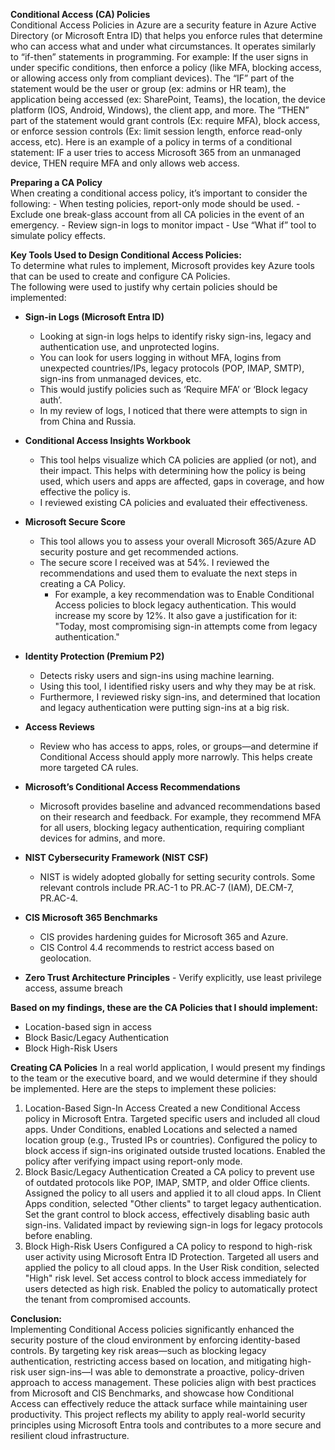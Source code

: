 **Conditional Access (CA) Policies**  
  Conditional Access Policies in Azure are a security feature in Azure Active Directory (or Microsoft Entra ID) that helps you enforce rules that determine who can access what and under what circumstances. 
  It operates similarly to “if-then” statements in programming. For example: If the user signs in under specific conditions, then enforce a policy (like MFA, blocking access, or allowing access only from compliant devices).
  The “IF” part of the statement would be the user or group (ex: admins or HR team), the application being accessed (ex: SharePoint, Teams), the location, the device platform (IOS, Android, Windows), the client app, and more. 
  The “THEN” part of the statement would grant controls (Ex: require MFA), block access, or enforce session controls (Ex: limit session length, enforce read-only access, etc). 
  Here is an example of a policy in terms of a conditional statement: IF a user tries to access Microsoft 365 from an unmanaged device, THEN require MFA and only allows web access. 

**Preparing a CA Policy**  
  When creating a conditional access policy, it’s important to consider the following: 
    - When testing policies, report-only mode should be used. 
    - Exclude one break-glass account from all CA policies in the event of an emergency. 
    - Review sign-in logs to monitor impact 
    - Use “What if” tool to simulate policy effects. 

  **Key Tools Used to Design Conditional Access Policies:**  
 To determine what rules to implement, Microsoft provides key Azure tools that can be used to create and configure CA Policies.  
The following were used to justify why certain policies should be implemented:

- **Sign-in Logs (Microsoft Entra ID)**  
  - Looking at sign-in logs helps to identify risky sign-ins, legacy and authentication use, and unprotected logins.  
  - You can look for users logging in without MFA, logins from unexpected countries/IPs, legacy protocols (POP, IMAP, SMTP), sign-ins from unmanaged devices, etc.  
  - This would justify policies such as ‘Require MFA’ or ‘Block legacy auth’.  
  - In my review of logs, I noticed that there were attempts to sign in from China and Russia.

- **Conditional Access Insights Workbook**  
  - This tool helps visualize which CA policies are applied (or not), and their impact. This helps with determining how the policy is being used, which users and apps are affected, gaps in coverage, and how effective the policy is.  
  - I reviewed existing CA policies and evaluated their effectiveness.

- **Microsoft Secure Score**  
  - This tool allows you to assess your overall Microsoft 365/Azure AD security posture and get recommended actions.  
  - The secure score I received was at 54%. I reviewed the recommendations and used them to evaluate the next steps in creating a CA Policy.  
    - For example, a key recommendation was to Enable Conditional Access policies to block legacy authentication. This would increase my score by 12%. It also gave a justification for it: "Today, most compromising sign-in attempts come from legacy authentication."

- **Identity Protection (Premium P2)**  
  - Detects risky users and sign-ins using machine learning.  
  - Using this tool, I identified risky users and why they may be at risk.  
  - Furthermore, I reviewed risky sign-ins, and determined that location and legacy authentication were putting sign-ins at a big risk.

- **Access Reviews**  
  - Review who has access to apps, roles, or groups—and determine if Conditional Access should apply more narrowly. This helps create more targeted CA rules.

- **Microsoft’s Conditional Access Recommendations**  
  - Microsoft provides baseline and advanced recommendations based on their research and feedback. For example, they recommend MFA for all users, blocking legacy authentication, requiring compliant devices for admins, and more.

- **NIST Cybersecurity Framework (NIST CSF)**  
  - NIST is widely adopted globally for setting security controls. Some relevant controls include PR.AC-1 to PR.AC-7 (IAM), DE.CM-7, PR.AC-4.

- **CIS Microsoft 365 Benchmarks**  
  - CIS provides hardening guides for Microsoft 365 and Azure.  
  - CIS Control 4.4 recommends to restrict access based on geolocation.

- **Zero Trust Architecture Principles**
      - Verify explicitly, use least privilege access, assume breach   

**Based on my findings, these are the CA Policies that I should implement:**
  - Location-based sign in access
  - Block Basic/Legacy Authentication 
  - Block High-Risk Users

**Creating CA Policies**
  In a real world application, I would present my findings to the team or the executive board, and we would determine if they should be implemented. Here are the steps to implement these policies:
  1. Location-Based Sign-In Access
    Created a new Conditional Access policy in Microsoft Entra.
    Targeted specific users and included all cloud apps.
    Under Conditions, enabled Locations and selected a named location group (e.g., Trusted IPs or countries).
    Configured the policy to block access if sign-ins originated outside trusted locations.
    Enabled the policy after verifying impact using report-only mode.
2. Block Basic/Legacy Authentication
  Created a CA policy to prevent use of outdated protocols like POP, IMAP, SMTP, and older Office clients.
  Assigned the policy to all users and applied it to all cloud apps.
  In Client Apps condition, selected "Other clients" to target legacy authentication.
  Set the grant control to block access, effectively disabling basic auth sign-ins.
  Validated impact by reviewing sign-in logs for legacy protocols before enabling.
3. Block High-Risk Users
  Configured a CA policy to respond to high-risk user activity using Microsoft Entra ID Protection.
  Targeted all users and applied the policy to all cloud apps.
  In the User Risk condition, selected "High" risk level.
  Set access control to block access immediately for users detected as high risk.
  Enabled the policy to automatically protect the tenant from compromised accounts.

**Conclusion:**    
Implementing Conditional Access policies significantly enhanced the security posture of the cloud environment by enforcing identity-based controls. 
By targeting key risk areas—such as blocking legacy authentication, restricting access based on location, and mitigating high-risk user sign-ins—I was able to demonstrate a proactive, policy-driven approach to access management. 
These policies align with best practices from Microsoft and CIS Benchmarks, and showcase how Conditional Access can effectively reduce the attack surface while maintaining user productivity. 
This project reflects my ability to apply real-world security principles using Microsoft Entra tools and contributes to a more secure and resilient cloud infrastructure.
